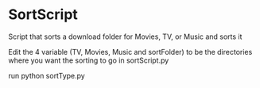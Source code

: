 # SortScript
Script that sorts a download folder for Movies, TV, or Music and sorts it


Edit the 4 variable (TV, Movies, Music and sortFolder) to be the directories where you want the sorting to go in sortScript.py

run python sortType.py
